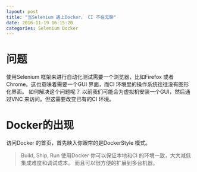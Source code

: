 ```yaml
---
layout: post
title: "当Selenium 遇上Docker， CI 不在无聊"
date: 2016-11-19 16:15:20
categories: Selenium Docker
---
```


# 问题
使用Selenium 框架来进行自动化测试需要一个浏览器，比如Firefox 或者Chrome。这也意味着需要一个GUI 界面，而CI 环境里的操作系统往往没有图形化界面。
如何解决这个问题呢？ 以前我们可能会为虚拟机安装一个GUI，然后通过VNC 来访问。但这需要改变已有的CI 环境。

# Docker的出现
访问Docker 的首页，首先映入你眼帘的是DockerStyle 模式。
>Build, Ship, Run
使用Docker 你可以保证本地和CI 的环境一致，大大减低集成难度和调试成本。
而且可以很方便的扩展到多台机器。

